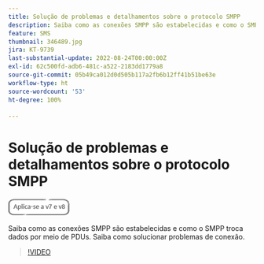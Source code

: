 ```yaml
---
title: Solução de problemas e detalhamentos sobre o protocolo SMPP
description: Saiba como as conexões SMPP são estabelecidas e como o SMPP troca dados por meio de PDUs. Saiba como solucionar problemas de conexão.
feature: SMS
thumbnail: 346489.jpg
jira: KT-9739
last-substantial-update: 2022-08-24T00:00:00Z
exl-id: 62c500fd-adb6-481c-a522-2183dd1779a8
source-git-commit: 05b49ca012d0d505b117a2fb6b12ff41b51be63e
workflow-type: ht
source-wordcount: '53'
ht-degree: 100%

---
```


# Solução de problemas e detalhamentos sobre o protocolo SMPP

![Se aplica a: V7 e V8](../assets/V7-V8-stamp.png)

Saiba como as conexões SMPP são estabelecidas e como o SMPP troca dados por meio de PDUs. Saiba como solucionar problemas de conexão.

>[!VIDEO](https://video.tv.adobe.com/v/346489?quality=12&learn=on)
